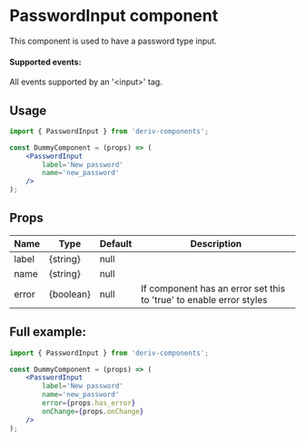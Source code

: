 # PasswordInput component
This component is used to have a password type input.

#### Supported events:
All events supported by an '\<input>' tag.

## Usage
 
```jsx
import { PasswordInput } from 'deriv-components';

const DummyComponent = (props) => (
    <PasswordInput
        label='New password'
        name='new_password'
    />
);
```

## Props

| Name                     | Type                   | Default            | Description                                                                                                              |
|--------------------------|------------------------|--------------------|--------------------------------------------------------------------------------------------------------------------------|
| label                    | {string}               | null               |                                                                                                                          |
| name                     | {string}               | null               |                                                                                                                          |
| error                    | {boolean}              | null               | If component has an error set this to 'true' to enable error styles                                                      |


## Full example:

```jsx
import { PasswordInput } from 'deriv-components';

const DummyComponent = (props) => (
    <PasswordInput
        label='New password'
        name='new_password'
        error={props.has_error}
        onChange={props.onChange}
    />
);
```
